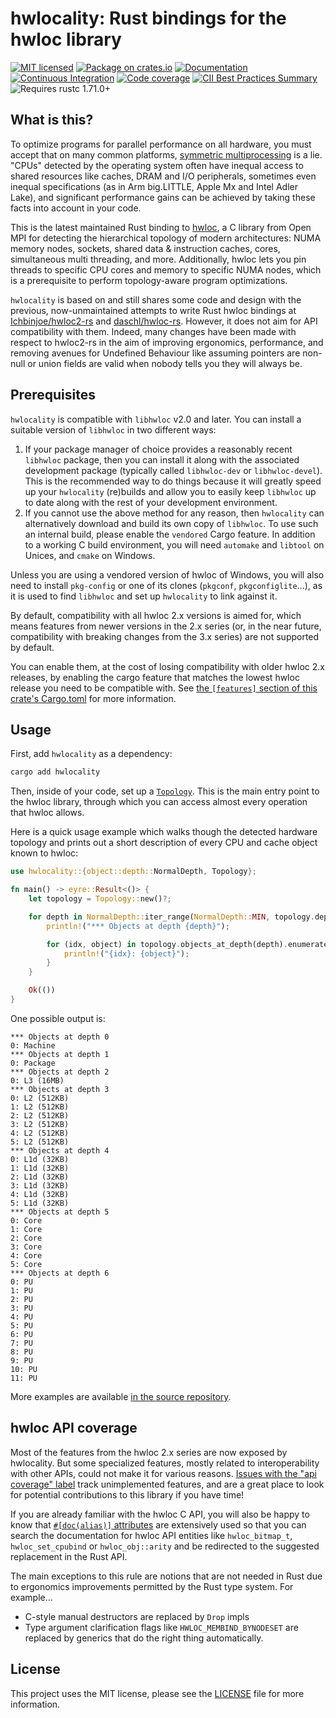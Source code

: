 # hwlocality: Rust bindings for the hwloc library

[![MIT licensed](https://img.shields.io/badge/license-MIT-blue.svg)](./LICENSE)
[![Package on crates.io](https://img.shields.io/crates/v/hwlocality.svg)](https://crates.io/crates/hwlocality)
[![Documentation](https://docs.rs/hwlocality/badge.svg)](https://docs.rs/hwlocality/)
[![Continuous Integration](https://img.shields.io/github/actions/workflow/status/HadrienG2/hwlocality/ci.yml?branch=master)](https://github.com/HadrienG2/hwlocality/actions?query=workflow%3A%22Continuous+Integration%22)
[![Code coverage](https://codecov.io/gh/HadrienG2/hwlocality/graph/badge.svg?token=OYWLNUD9AI)](https://codecov.io/gh/HadrienG2/hwlocality)
[![CII Best Practices Summary](https://img.shields.io/cii/summary/7876)](https://www.bestpractices.dev/en/projects/7876)
![Requires rustc 1.71.0+](https://img.shields.io/badge/rustc-1.71.0+-lightgray.svg)

## What is this?

To optimize programs for parallel performance on all hardware, you must accept
that on many common platforms,
[symmetric multiprocessing](https://en.wikipedia.org/wiki/Symmetric_multiprocessing)
is a lie. "CPUs" detected by the operating system often have inequal access
to shared resources like caches, DRAM and I/O peripherals, sometimes even
inequal specifications (as in Arm big.LITTLE, Apple Mx and Intel Adler Lake),
and significant performance gains can be achieved by taking these facts into
account in your code.

This is the latest maintained Rust binding to
[hwloc](http://www.open-mpi.org/projects/hwloc), a C library from Open MPI
for detecting the hierarchical topology of modern architectures: NUMA memory
nodes, sockets, shared data & instruction caches, cores, simultaneous multi
threading, and more. Additionally, hwloc lets you pin threads to specific CPU
cores and memory to specific NUMA nodes, which is a prerequisite to perform
topology-aware program optimizations.

`hwlocality` is based on and still shares some code and design with the
previous, now-unmaintained attempts to write Rust hwloc bindings at
[Ichbinjoe/hwloc2-rs](https://github.com/Ichbinjoe/hwloc2-rs) and
[daschl/hwloc-rs](https://github.com/daschl/hwloc-rs). However, it does not aim
for API compatibility with them. Indeed, many changes have been made with
respect to hwloc2-rs in the aim of improving ergonomics, performance, and
removing avenues for Undefined Behaviour like assuming pointers are non-null or
union fields are valid when nobody tells you they will always be.

## Prerequisites

`hwlocality` is compatible with `libhwloc` v2.0 and later. You can install a
suitable version of `libhwloc` in two different ways:

1. If your package manager of choice provides a reasonably recent `libhwloc`
   package, then you can install it along with the associated development
   package (typically called `libhwloc-dev` or `libhwloc-devel`). This is the
   recommended way to do things because it will greatly speed up your
   `hwlocality` (re)builds and allow you to easily keep `libhwloc` up to date
   along with the rest of your development environment.
2. If you cannot use the above method for any reason, then `hwlocality` can
   alternatively download and build its own copy of `libhwloc`. To use such an
   internal build, please enable the `vendored` Cargo feature. In addition to a
   working C build environment, you will need `automake` and `libtool` on
   Unices, and `cmake` on Windows.

Unless you are using a vendored version of hwloc of Windows, you will also need
to install `pkg-config` or one of its clones (`pkgconf`, `pkgconfiglite`...), as
it is used to find `libhwloc` and set up `hwlocality` to link against it.

By default, compatibility with all hwloc 2.x versions is aimed for, which means
features from newer versions in the 2.x series (or, in the near future,
compatibility with breaking changes from the 3.x series) are not supported by
default.

You can enable them, at the cost of losing compatibility with older
hwloc 2.x releases, by enabling the cargo feature that matches the lowest hwloc
release you need to be compatible with. See [the `[features]` section of this
crate's Cargo.toml](https://github.com/hadrieng2/hwlocality/tree/master/Cargo.toml#L15)
for more information.

## Usage

First, add `hwlocality` as a dependency:

```bash
cargo add hwlocality
```

Then, inside of your code, set up a
[`Topology`](https://docs.rs/hwlocality/latest/hwlocality/topology/struct.Topology.html).
This is the main entry point to the hwloc library, through which you can access
almost every operation that hwloc allows.

Here is a quick usage example which walks though the detected hardware topology
and prints out a short description of every CPU and cache object known to hwloc:

```rust
use hwlocality::{object::depth::NormalDepth, Topology};

fn main() -> eyre::Result<()> {
    let topology = Topology::new()?;

    for depth in NormalDepth::iter_range(NormalDepth::MIN, topology.depth()) {
        println!("*** Objects at depth {depth}");

        for (idx, object) in topology.objects_at_depth(depth).enumerate() {
            println!("{idx}: {object}");
        }
    }

    Ok(())
}
```

One possible output is:

```text
*** Objects at depth 0
0: Machine
*** Objects at depth 1
0: Package
*** Objects at depth 2
0: L3 (16MB)
*** Objects at depth 3
0: L2 (512KB)
1: L2 (512KB)
2: L2 (512KB)
3: L2 (512KB)
4: L2 (512KB)
5: L2 (512KB)
*** Objects at depth 4
0: L1d (32KB)
1: L1d (32KB)
2: L1d (32KB)
3: L1d (32KB)
4: L1d (32KB)
5: L1d (32KB)
*** Objects at depth 5
0: Core
1: Core
2: Core
3: Core
4: Core
5: Core
*** Objects at depth 6
0: PU
1: PU
2: PU
3: PU
4: PU
5: PU
6: PU
7: PU
8: PU
9: PU
10: PU
11: PU
```

More examples are available [in the source
repository](https://github.com/hadrieng2/hwlocality/tree/master/examples).

## hwloc API coverage

Most of the features from the hwloc 2.x series are now exposed by hwlocality.
But some specialized features, mostly related to interoperability with other
APIs, could not make it for various reasons. [Issues with the "api coverage"
label](https://github.com/HadrienG2/hwlocality/issues?q=is%3Aopen+is%3Aissue+label%3A%22api+coverage%22)
track unimplemented features, and are a great place to look for potential
contributions to this library if you have time!

If you are already familiar with the hwloc C API, you will also be happy to know
that [`#[doc(alias)]` attributes](https://doc.rust-lang.org/rustdoc/advanced-features.html#add-aliases-for-an-item-in-documentation-search)
are extensively used so that you can search the documentation for hwloc API
entities like `hwloc_bitmap_t`, `hwloc_set_cpubind` or `hwloc_obj::arity` and
be redirected to the suggested replacement in the Rust API.

The main exceptions to this rule are notions that are not needed in Rust due to
ergonomics improvements permitted by the Rust type system. For example...

- C-style manual destructors are replaced by `Drop` impls
- Type argument clarification flags like `HWLOC_MEMBIND_BYNODESET` are replaced
  by generics that do the right thing automatically. 

## License

This project uses the MIT license, please see the
[LICENSE](https://github.com/hadrieng2/hwlocality/blob/master/LICENSE) file for
more information.
